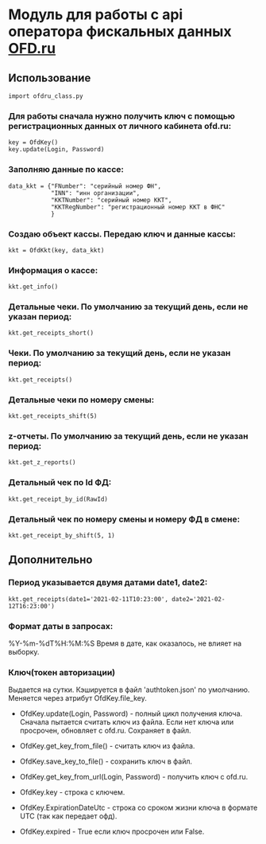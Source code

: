 # Модуль для работы с api оператора фискальных данных [OFD.ru](https://ofd.ru/razrabotchikam)

## Использование

    import ofdru_class.py
    
### Для работы сначала нужно получить ключ с помощью регистрационных данных от личного кабинета ofd.ru:
    
    key = OfdKey()
    key.update(Login, Password)

### Заполняю данные по кассе:

    data_kkt = {"FNumber": "серийный номер ФН",
                "INN": "инн организации",
                "KKTNumber": "серийный номер ККТ",
                "KKTRegNumber": "регистрационный номер ККТ в ФНС"
                }

### Создаю объект кассы. Передаю ключ и данные кассы:

    kkt = OfdKkt(key, data_kkt)

### Информация о кассе:

    kkt.get_info()

### Детальные чеки. По умолчанию за текущий день, если не указан период:

    kkt.get_receipts_short()

### Чеки. По умолчанию за текущий день, если не указан период:

    kkt.get_receipts()

### Детальные чеки по номеру смены:

    kkt.get_receipts_shift(5)

### z-отчеты. По умолчанию за текущий день, если не указан период:

    kkt.get_z_reports()

### Детальный чек по Id ФД:

    kkt.get_receipt_by_id(RawId)

### Детальный чек по номеру смены и номеру ФД в смене:

    kkt.get_receipt_by_shift(5, 1)

## Дополнительно

### Период указывается двумя датами date1, date2:

    kkt.get_receipts(date1='2021-02-11T10:23:00', date2='2021-02-12T16:23:00')

### Формат даты в запросах:
%Y-%m-%dT%H:%M:%S
Время в дате, как оказалось, не влияет на выборку.

### Ключ(токен авторизации)
Выдается на сутки. 
Кэшируется в файл 'authtoken.json' по умолчанию. Меняется через атрибут OfdKey.file_key.

* OfdKey.update(Login, Password) - полный цикл получения ключа. Сначала пытается считать ключ из файла. Eсли нет ключа или просрочен, обновляет c ofd.ru. Сохраняет в файл.

* OfdKey.get_key_from_file() - считать ключ из файла.
* OfdKey.save_key_to_file() - сохранить ключ в файл.
* OfdKey.get_key_from_url(Login, Password) - получить ключ с ofd.ru.

* OfdKey.key - строка с ключем.
* OfdKey.ExpirationDateUtc - строка со сроком жизни ключа в формате UTC (так как передает офд).
* OfdKey.expired - True если ключ просрочен или False.

